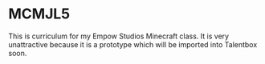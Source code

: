# MCMJL5

This is curriculum for my Empow Studios Minecraft class. It is very unattractive because it is a prototype which will be imported into Talentbox soon.
